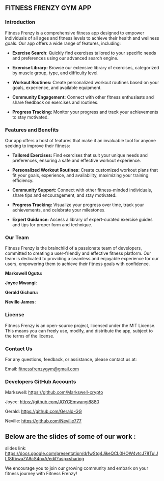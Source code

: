 ## FITNESS FRENZY GYM APP

### Introduction

Fitness Frenzy is a comprehensive fitness app designed to empower individuals of all ages and fitness levels to achieve their health and wellness goals. Our app offers a wide range of features, including:

* **Exercise Search:** Quickly find exercises tailored to your specific needs and preferences using our advanced search engine.

* **Exercise Library:** Browse our extensive library of exercises, categorized by muscle group, type, and difficulty level.

* **Workout Routines:** Create personalized workout routines based on your goals, experience, and available equipment.

* **Community Engagement:** Connect with other fitness enthusiasts and share feedback on exercises and routines.

* **Progress Tracking:** Monitor your progress and track your achievements to stay motivated.

### Features and Benefits

Our app offers a host of features that make it an invaluable tool for anyone seeking to improve their fitness:

* **Tailored Exercises:** Find exercises that suit your unique needs and preferences, ensuring a safe and effective workout experience.

* **Personalized Workout Routines:** Create customized workout plans that fit your goals, experience, and availability, maximizing your training efficiency.

* **Community Support:** Connect with other fitness-minded individuals, share tips and encouragement, and stay motivated.

* **Progress Tracking:** Visualize your progress over time, track your achievements, and celebrate your milestones.

* **Expert Guidance:** Access a library of expert-curated exercise guides and tips for proper form and technique.

### Our Team

Fitness Frenzy is the brainchild of a passionate team of developers, committed to creating a user-friendly and effective fitness platform. Our team is dedicated to providing a seamless and enjoyable experience for our users, empowering them to achieve their fitness goals with confidence.

**Markswell Ogutu:** 

**Joyce Mwangi:** 

**Gerald Gichuru:** 

**Neville James:** 


### License

Fitness Frenzy is an open-source project, licensed under the MIT License. This means you can freely use, modify, and distribute the app, subject to the terms of the license.

### Contact Us

For any questions, feedback, or assistance, please contact us at:

Email: fitnessfrenzygym@gmail.com

### Developers GitHub Accounts

Markswell: https://github.com/Markswell-crypto

Joyce: https://github.com/JOYCEmwangi8880

Gerald: https://github.com/Gerald-GG

Neville: https://github.com/Neville777


## Below are the slides of some of our work :
slides link: https://docs.google.com/presentation/d/1wStg4JikeQCL0HOW4vtcJ78TuIJLf8RbwaZA8cS4nxA/edit?usp=sharing



We encourage you to join our growing community and embark on your fitness journey with Fitness Frenzy!

